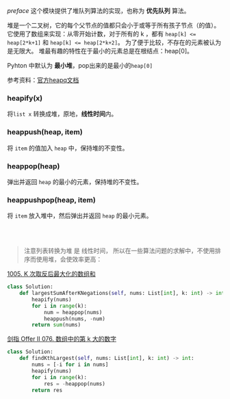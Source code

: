 _preface_
这个模块提供了堆队列算法的实现，也称为 **优先队列** 算法。

堆是一个二叉树，它的每个父节点的值都只会小于或等于所有孩子节点（的值）。 它使用了数组来实现：从零开始计数，对于所有的 k ，都有 `heap[k] <= heap[2*k+1]` 和 `heap[k] <= heap[2*k+2]`。 为了便于比较，不存在的元素被认为是无限大。 堆最有趣的特性在于最小的元素总是在根结点：heap[0]。


Pyhton 中默认为 **最小堆**，pop出来的是最小的`heap[0]`

参考资料：[官方heapq文档](https://docs.python.org/zh-cn/3/library/heapq.html?highlight=heapq#module-heapq)


### heapify(x)

将`list x` 转换成堆，原地，**线性时间**内。


### heappush(heap, item)
将 `item` 的值加入 `heap` 中，保持堆的不变性。


### heappop(heap)
弹出并返回 `heap` 的最小的元素，保持堆的不变性。

### heappushpop(heap, item)
将 `item` 放入堆中，然后弹出并返回 `heap` 的最小元素。


<br><br>

>注意列表转换为堆 是 线性时间，
>所以在一些算法问题的求解中，不使用排序而使用堆，会使效率更高：


[1005. K 次取反后最大化的数组和](https://leetcode-cn.com/problems/maximize-sum-of-array-after-k-negations/)
```python
class Solution:
    def largestSumAfterKNegations(self, nums: List[int], k: int) -> int:
        heapify(nums)
        for i in range(k):
            num = heappop(nums)
            heappush(nums, -num)
        return sum(nums)
```

[剑指 Offer II 076. 数组中的第 k 大的数字](https://leetcode-cn.com/problems/xx4gT2/)
```python
class Solution:
    def findKthLargest(self, nums: List[int], k: int) -> int:
        nums = [-i for i in nums]
        heapify(nums)
        for i in range(k):
            res = -heappop(nums)
        return res
```






